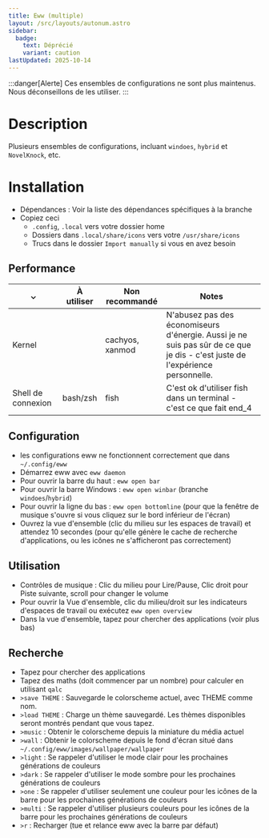 ```yaml
---
title: Eww (multiple)
layout: /src/layouts/autonum.astro
sidebar:
  badge:
    text: Déprécié
    variant: caution
lastUpdated: 2025-10-14
---
```


:::danger[Alerte]
Ces ensembles de configurations ne sont plus maintenus. Nous déconseillons de les utiliser.
:::

# Description
Plusieurs ensembles de configurations, incluant `windoes`, `hybrid` et `NovelKnock`, etc.
# Installation
- Dépendances : Voir la liste des dépendances spécifiques à la branche
- Copiez ceci
    - `.config`, `.local` vers votre dossier home
    - Dossiers dans `.local/share/icons` vers votre `/usr/share/icons`
    - Trucs dans le dossier `Import manually` si vous en avez besoin

 ## Performance
|  ⌄  | À utiliser | Non recommandé | Notes                 |
| --- | ------ | ----------- | ------------------------- |
| Kernel |     | cachyos, xanmod | N'abusez pas des économiseurs d'énergie. Aussi je ne suis pas sûr de ce que je dis - c'est juste de l'expérience personnelle. |
| Shell de connexion  | bash/zsh | fish | C'est ok d'utiliser fish dans un terminal - c'est ce que fait end_4 |

 ## Configuration
 - les configurations eww ne fonctionnent correctement que dans `~/.config/eww`
 - Démarrez eww avec `eww daemon`
 - Pour ouvrir la barre du haut : `eww open bar`
 - Pour ouvrir la barre Windows : `eww open winbar` (branche `windoes`/`hybrid`)
 - Pour ouvrir la ligne du bas : `eww open bottomline` (pour que la fenêtre de musique s'ouvre si vous cliquez sur le bord inférieur de l'écran)
 - Ouvrez la vue d'ensemble (clic du milieu sur les espaces de travail) et attendez 10 secondes (pour qu'elle génère le cache de recherche d'applications, ou les icônes ne s'afficheront pas correctement)
 ## Utilisation
 - Contrôles de musique : Clic du milieu pour Lire/Pause, Clic droit pour Piste suivante, scroll pour changer le volume
 - Pour ouvrir la Vue d'ensemble, clic du milieu/droit sur les indicateurs d'espaces de travail ou exécutez `eww open overview`
 - Dans la vue d'ensemble, tapez pour chercher des applications (voir plus bas)
 ## Recherche
 - Tapez pour chercher des applications
 - Tapez des maths (doit commencer par un nombre) pour calculer en utilisant `qalc`
 - `>save THEME` : Sauvegarde le colorscheme actuel, avec THEME comme nom.
 - `>load THEME` : Charge un thème sauvegardé. Les thèmes disponibles seront montrés pendant que vous tapez.
 - `>music` : Obtenir le colorscheme depuis la miniature du média actuel
 - `>wall` : Obtenir le colorscheme depuis le fond d'écran situé dans `~/.config/eww/images/wallpaper/wallpaper`
 - `>light` : Se rappeler d'utiliser le mode clair pour les prochaines générations de couleurs
 - `>dark` : Se rappeler d'utiliser le mode sombre pour les prochaines générations de couleurs
 - `>one` : Se rappeler d'utiliser seulement une couleur pour les icônes de la barre pour les prochaines générations de couleurs
 - `>multi` : Se rappeler d'utiliser plusieurs couleurs pour les icônes de la barre pour les prochaines générations de couleurs
 - `>r` : Recharger (tue et relance eww avec la barre par défaut)
